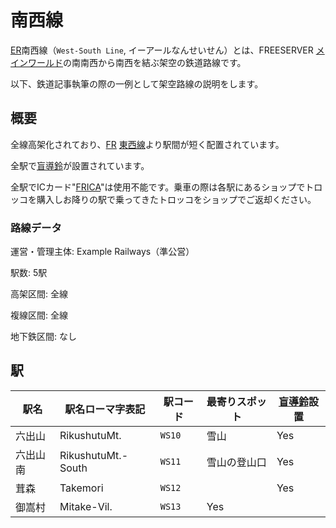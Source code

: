 # 南西線

[ER](/transports/train/example/)南西線（`West-South Line`, イーアールなんせいせん）とは、FREESERVER [メインワールド](/world/main/)の南南西から南西を結ぶ架空の鉄道路線です。

以下、鉄道記事執筆の際の一例として架空路線の説明をします。

## 概要

全線高架化されており、[FR](/transports/train/fr/) [東西線](/transports/train/fr/ew)より駅間が短く配置されています。

全駅で[盲導鈴](/transports/train/guide-bell)が設置されています。

全駅でICカード"[FRICA](/item/frica)"は使用不能です。乗車の際は各駅にあるショップでトロッコを購入しお降りの駅で乗ってきたトロッコをショップでご返却ください。

### 路線データ

運営・管理主体: Example Railways（準公営）

駅数: 5駅

高架区間: 全線

複線区間: 全線

地下鉄区間: なし

## 駅

|駅名|駅名ローマ字表記|駅コード|最寄りスポット|[盲導鈴](/transports/train/guide-bell)設置|
|---|---|---|---|---|
|六出山|RikushutuMt.|`WS10`|雪山|Yes|
|六出山南|RikushutuMt.-South|`WS11`|雪山の登山口|Yes|
|茸森|Takemori|`WS12`||Yes|
|御嵩村|Mitake-Vil.|`WS13`|Yes|
